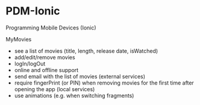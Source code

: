 # PDM-Ionic
Programming Mobile Devices (Ionic)

MyMovies

- see a list of movies (title, length, release date, isWatched)
- add/edit/remove movies
- logIn/logOut
- online and offline support
- send email with the list of movies (external services)
- require fingerPrint (or PIN) when removing movies for the first time after opening the app (local services)
- use animations (e.g. when switching fragments)